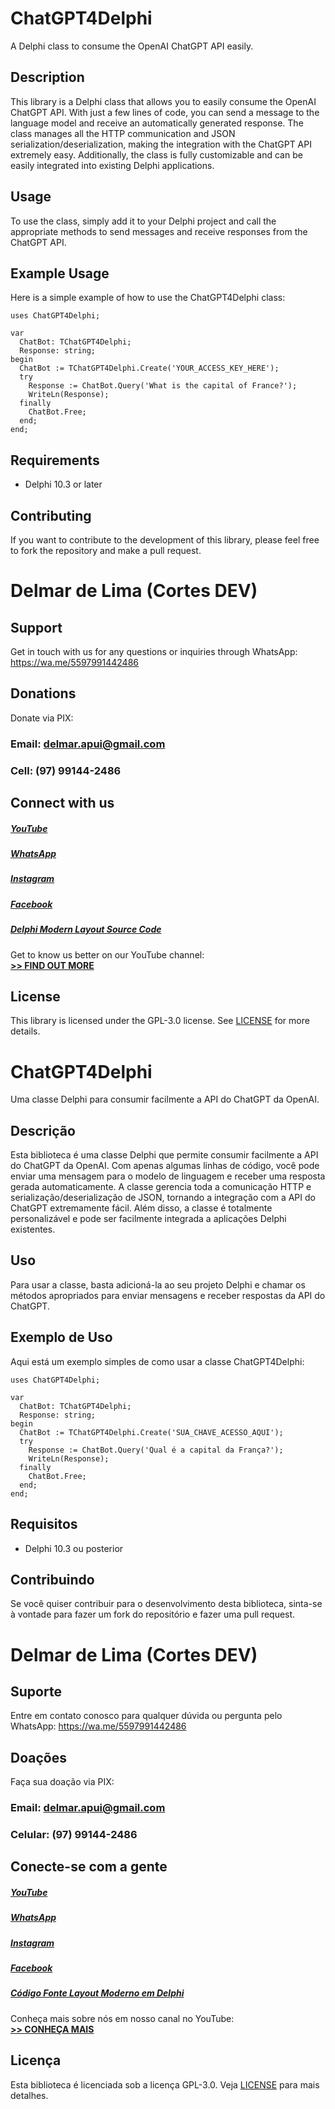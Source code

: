 # ChatGPT4Delphi
A Delphi class to consume the OpenAI ChatGPT API easily.

## Description
This library is a Delphi class that allows you to easily consume the OpenAI ChatGPT API. With just a few lines of code, you can send a message to the language model and receive an automatically generated response. The class manages all the HTTP communication and JSON serialization/deserialization, making the integration with the ChatGPT API extremely easy. Additionally, the class is fully customizable and can be easily integrated into existing Delphi applications.

## Usage
To use the class, simply add it to your Delphi project and call the appropriate methods to send messages and receive responses from the ChatGPT API.

## Example Usage
Here is a simple example of how to use the ChatGPT4Delphi class:

```delphi
uses ChatGPT4Delphi;

var
  ChatBot: TChatGPT4Delphi;
  Response: string;
begin
  ChatBot := TChatGPT4Delphi.Create('YOUR_ACCESS_KEY_HERE');
  try
    Response := ChatBot.Query('What is the capital of France?');
    WriteLn(Response);
  finally
    ChatBot.Free;
  end;
end;
```
## Requirements
- Delphi 10.3 or later

## Contributing
If you want to contribute to the development of this library, please feel free to fork the repository and make a pull request.

# Delmar de Lima (Cortes DEV)

## Support
Get in touch with us for any questions or inquiries through WhatsApp: https://wa.me/5597991442486

## Donations 
Donate via PIX:
### Email: delmar.apui@gmail.com
### Cell: (97) 99144-2486

## Connect with us
##### [YouTube][] 
##### [WhatsApp][]
##### [Instagram][]
##### [Facebook][] 
##### [Delphi Modern Layout Source Code][]

Get to know us better on our YouTube channel: <br/>
**[>> FIND OUT MORE](https://bit.ly/SeguirCortesDev)**

## License
This library is licensed under the GPL-3.0 license. See [LICENSE](LICENSE) for more details.

# ChatGPT4Delphi
Uma classe Delphi para consumir facilmente a API do ChatGPT da OpenAI.

## Descrição
Esta biblioteca é uma classe Delphi que permite consumir facilmente a API do ChatGPT da OpenAI. Com apenas algumas linhas de código, você pode enviar uma mensagem para o modelo de linguagem e receber uma resposta gerada automaticamente. A classe gerencia toda a comunicação HTTP e serialização/deserialização de JSON, tornando a integração com a API do ChatGPT extremamente fácil. Além disso, a classe é totalmente personalizável e pode ser facilmente integrada a aplicações Delphi existentes.

## Uso
Para usar a classe, basta adicioná-la ao seu projeto Delphi e chamar os métodos apropriados para enviar mensagens e receber respostas da API do ChatGPT.

## Exemplo de Uso
Aqui está um exemplo simples de como usar a classe ChatGPT4Delphi:

```delphi
uses ChatGPT4Delphi;

var
  ChatBot: TChatGPT4Delphi;
  Response: string;
begin
  ChatBot := TChatGPT4Delphi.Create('SUA_CHAVE_ACESSO_AQUI');
  try
    Response := ChatBot.Query('Qual é a capital da França?');
    WriteLn(Response);
  finally
    ChatBot.Free;
  end;
end;
```

## Requisitos
- Delphi 10.3 ou posterior

## Contribuindo
Se você quiser contribuir para o desenvolvimento desta biblioteca, sinta-se à vontade para fazer um fork do repositório e fazer uma pull request.

# Delmar de Lima (Cortes DEV)

## Suporte
Entre em contato conosco para qualquer dúvida ou pergunta pelo WhatsApp: https://wa.me/5597991442486

## Doações 
Faça sua doação via PIX:
### Email: delmar.apui@gmail.com
### Celular: (97) 99144-2486

## Conecte-se com a gente
##### [YouTube][] 
##### [WhatsApp][]
##### [Instagram][]
##### [Facebook][] 
##### [Código Fonte Layout Moderno em Delphi][]

Conheça mais sobre nós em nosso canal no YouTube: <br/>
**[>> CONHEÇA MAIS](https://bit.ly/SeguirCortesDev)**

[YouTube]: https://bit.ly/SeguirCortesDev
[WhatsApp]: https://wa.me/5597991442486
[Instagram]: https://www.instagram.com/cortesdevoficial/
[Facebook]: https://www.fb.com/cortesdevoficial
[Código Fonte Layout Moderno em Delphi]: https://bit.ly/LayoutModerno

## Licença
Esta biblioteca é licenciada sob a licença GPL-3.0. Veja [LICENSE](LICENSE) para mais detalhes.

[YouTube]: https://bit.ly/SeguirCortesDev
[WhatsApp]: https://wa.me/5597991442486
[Instagram]: https://www.instagram.com/cortesdevoficial/
[Facebook]: https://www.fb.com/cortesdevoficial
[Delphi Modern Layout Source Code]: https://bit.ly/LayoutModerno
